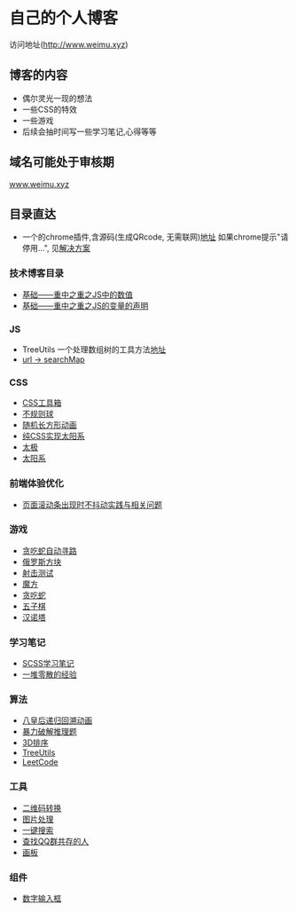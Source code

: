 # 自己的个人博客

访问地址(http://www.weimu.xyz)

## 博客的内容
* 偶尔灵光一现的想法 <br>
* 一些CSS的特效 <br>
* 一些游戏 <br>
* 后续会抽时间写一些学习笔记,心得等等 <br>

## 域名可能处于审核期
www.weimu.xyz 

## 目录直达
* 一个的chrome插件,含源码(生成QRcode, 无需联网)[地址](https://github.com/Vivomo/blog/tree/gh-pages/chrome_plugins/qr_code)
如果chrome提示"请停用...", 见[解决方案](https://github.com/Vivomo/blog/tree/gh-pages/chrome_plugins)

### 技术博客目录
* [基础——重中之重之JS中的数值](http://www.weimu.xyz/2017/07/16/number-of-js.html)
* [基础——重中之重之JS的变量的声明](http://www.weimu.xyz/2017/05/30/variable-declaration-of-js.html)

### JS
* TreeUtils 一个处理数组树的工具方法[地址](https://github.com/Vivomo/blog/blob/gh-pages/js/utils/TreeUtils.js)
* [url -> searchMap]((https://github.com/Vivomo/blog/tree/gh-pages/draft/url-to-search-map.md))

### CSS
* [CSS工具箱](http://www.weimu.xyz/2015/08/14/css-util.html)
* [不规则球](http://www.weimu.xyz/2016/04/23/ball.html)
* [随机长方形动画](http://www.weimu.xyz/2016/04/18/random-cuboid.html)
* [纯CSS实现太阳系](http://www.weimu.xyz/2016/05/25/solar-system.html)
* [太极](http://www.weimu.xyz/2017/05/07/TaiChi.html)
* [太阳系](http://www.weimu.xyz/2016/05/25/solar-system.html)

### 前端体验优化
* [页面滚动条出现时不抖动实践与相关问题](http://www.weimu.xyz/2019/07/31/css-remove-scroll-shake.html)

### 游戏
* [贪吃蛇自动寻路](http://www.weimu.xyz/2020/02/18/snake-auto.html)
* [俄罗斯方块](http://www.weimu.xyz/app/tetris/tetris.html)
* [射击测试](http://www.weimu.xyz/2018/07/08/shoot-test.html)
* [魔方](http://www.weimu.xyz/2017/12/12/cube.html)
* [贪吃蛇](http://www.weimu.xyz/2017/03/13/snake.html)
* [五子棋](http://www.weimu.xyz/2016/04/04/Gobang.html)
* [汉诺塔](http://www.weimu.xyz/2015/12/10/hanoi.html)

### 学习笔记
* [SCSS学习笔记](http://www.weimu.xyz/2018/01/30/scss.html)
* [一堆零散的经验](https://github.com/Vivomo/blog/tree/gh-pages/draft)

### 算法
* [八皇后递归回溯动画](http://www.weimu.xyz/2018/06/15/eight-queens.html)
* [暴力破解推理题](http://www.weimu.xyz/2018/04/01/answerEnum.js.html)
* [3D排序](http://www.weimu.xyz/2017/04/12/sort-3d.html)
* [TreeUtils](https://github.com/Vivomo/blog/blob/gh-pages/js/utils/TreeUtils.js)
* [LeetCode](https://github.com/Vivomo/blog/tree/gh-pages/nodejs/LeetCode)

### 工具
* [二维码转换](http://www.weimu.xyz/2017/12/05/to-qr-code.html)
* [图片处理](http://www.weimu.xyz/2017/08/17/image-opt.html)
* [一键搜索](http://www.weimu.xyz/2016/03/31/search.html)
* [查找QQ群共存的人](http://www.weimu.xyz/2016/03/12/find-qq.html)
* [画板](http://www.weimu.xyz/app/drawingBoard/drawingBoard.html)

### 组件
* [数字输入框](http://www.weimu.xyz/test/numeric-input.html)
